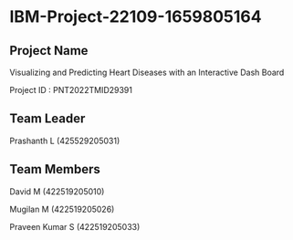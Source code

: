 # IBM-Project-22109-1659805164

## Project Name

Visualizing and Predicting Heart Diseases with an Interactive Dash Board

Project ID : PNT2022TMID29391

## Team Leader

Prashanth L (425529205031)

## Team Members

David M (422519205010)

Mugilan M (422519205026)

Praveen Kumar S (422519205033)
